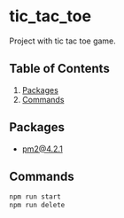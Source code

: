 # tic_tac_toe

Project with tic tac toe game.

## Table of Contents

1. [Packages](#packages)
2. [Commands](#commands)

## <a name='packages'></a>Packages
* pm2@4.2.1

## <a name='commands'></a>Commands
```bash
npm run start
npm run delete
```
